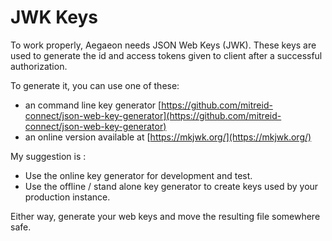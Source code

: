 # JWK Keys

To work properly, Aegaeon needs JSON Web Keys (JWK).
These keys are used to generate the id and access tokens given to client after a successful authorization.

To generate it, you can use one of these:

- an command line key generator [https://github.com/mitreid-connect/json-web-key-generator](https://github.com/mitreid-connect/json-web-key-generator)
- an online version available at [https://mkjwk.org/](https://mkjwk.org/)

My suggestion is :

- Use the online key generator for development and test.
- Use the offline / stand alone key generator to create keys used by your production instance.

Either way, generate your web keys and move the resulting file somewhere safe.